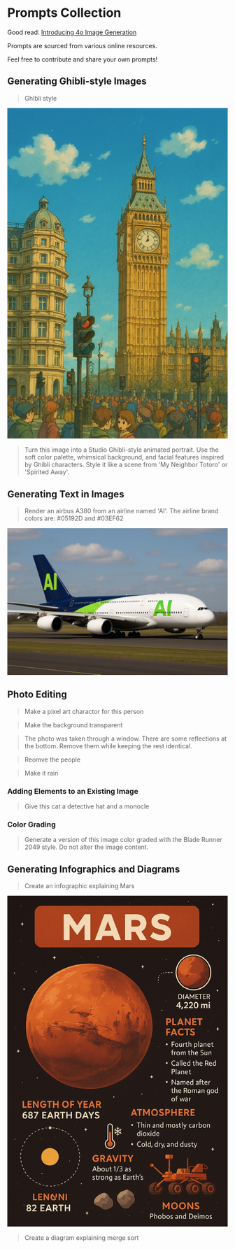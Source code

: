 # Prompts Collection

Good read: [Introducing 4o Image Generation](https://openai.com/index/introducing-4o-image-generation/)

Prompts are sourced from various online resources.

Feel free to contribute and share your own prompts!

## Generating Ghibli-style Images

> Ghibli style

![](examples/chatgpt-ghibli-style.jpg)

> Turn this image into a Studio Ghibli-style animated portrait. Use the soft color palette, whimsical background, and facial features inspired by Ghibli characters. Style it like a scene from 'My Neighbor Totoro' or 'Spirited Away'.

## Generating Text in Images

> Render an airbus A380 from an airline named 'AI'. The airline brand colors are: #05192D and #03EF62

![](examples/chatgpt-airbus.jpg)

## Photo Editing

> Make a pixel art charactor for this person

> Make the background transparent

> The photo was taken through a window. There are some reflections at the bottom. Remove them while keeping the rest identical.

> Reomve the people

> Make it rain

### Adding Elements to an Existing Image

> Give this cat a detective hat and a monocle

### Color Grading

> Generate a version of this image color graded with the Blade Runner 2049 style. Do not alter the image content.


## Generating Infographics and Diagrams

> Create an infographic explaining Mars

![](examples/chatgpt-mars-infographic.jpg)

> Create a diagram explaining merge sort
